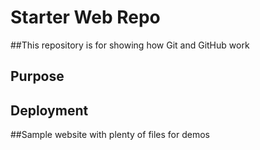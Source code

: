 # Starter Web Repo

##This repository is for showing how Git and GitHub work

## Purpose

## Deployment

##Sample website with plenty of files for demos